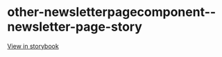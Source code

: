 # other-newsletterpagecomponent--newsletter-page-story

[View in storybook](https://raw.githack.com/Independent-Digital-News-and-Media-Ltd/indy-branch-review/PR-7529-sb/index.html?path=/story/other-newsletterpagecomponent--newsletter-page-story)